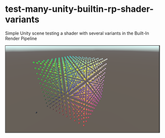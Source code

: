 # test-many-unity-builtin-rp-shader-variants

Simple Unity scene testing a shader with several variants in the Built-In Render Pipeline

![](screenshots/screenshot.png)
